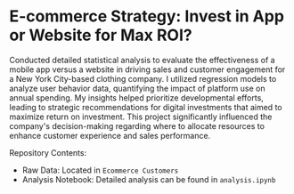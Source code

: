 # E-commerce Strategy: Invest in App or Website for Max ROI?

Conducted detailed statistical analysis to evaluate the effectiveness of a mobile app versus a website in driving sales and customer engagement for a New York City-based clothing company. I utilized regression models to analyze user behavior data, quantifying the impact of platform use on annual spending. My insights helped prioritize developmental efforts, leading to strategic recommendations for digital investments that aimed to maximize return on investment. This project significantly influenced the company's decision-making regarding where to allocate resources to enhance customer experience and sales performance.

Repository Contents:

- Raw Data: Located in ```Ecommerce Customers```
- Analysis Notebook: Detailed analysis can be found in ```analysis.ipynb```
